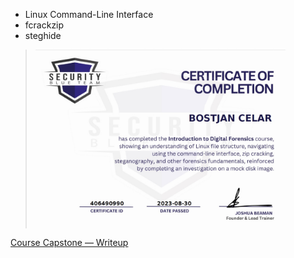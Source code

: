 - Linux Command-Line Interface
- fcrackzip
- steghide


> <img width="400" src="https://github.com/C3LKO/Security-Blue-Team/blob/main/Assets/Introduction%20to%20Digital%20Forensics-course.jpg"> <br>

[Course Capstone — Writeup](https://medium.com/@s9804562/introduction-to-digital-forensics-security-blueteam-linux-cli-steganography-crack-zip-43589b75ea55)
